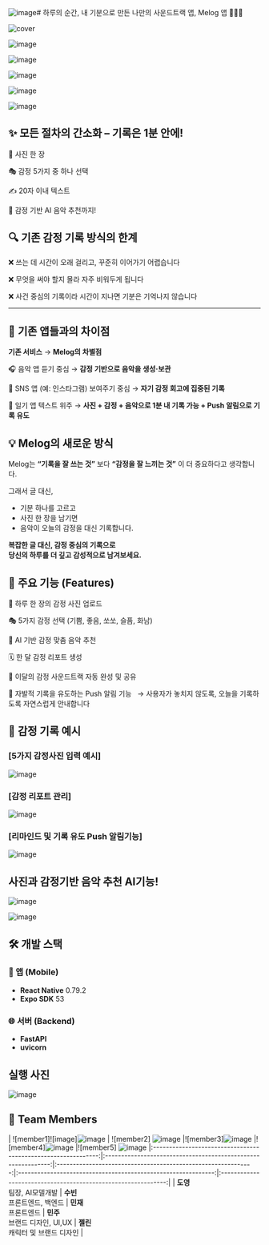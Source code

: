 ![image](https://github.com/user-attachments/assets/8ab933b6-9ec5-45ef-8223-a42a606d92db)# 하루의 순간, 내 기분으로 만든 나만의 사운드트랙 앱, Melog 앱 📸🎨🎵

![cover](https://github.com/user-attachments/assets/8a140788-5007-46fc-81a9-011fd833f41b)

![image](https://github.com/user-attachments/assets/2d332c3d-3256-4e80-a62c-652745164f87)

![image](https://github.com/user-attachments/assets/d36e9553-e1ee-4193-88fc-3db772485ad3)

![image](https://github.com/user-attachments/assets/341dab58-4a97-4754-a4e9-c320c2a2df27)

![image](https://github.com/user-attachments/assets/b1fc967b-9c3b-4a9b-97d4-abce0dafbd29)

![image](https://github.com/user-attachments/assets/a0de7c46-6018-4fd8-b633-91a9bceae554)


## ✨ 모든 절차의 간소화 – 기록은 1분 안에!
📸 사진 한 장

🎭 감정 5가지 중 하나 선택

✍️ 20자 이내 텍스트

🎵 감정 기반 AI 음악 추천까지!


## 🔍 기존 감정 기록 방식의 한계
❌ 쓰는 데 시간이 오래 걸리고, 꾸준히 이어가기 어렵습니다

❌ 무엇을 써야 할지 몰라 자주 비워두게 됩니다

❌ 사건 중심의 기록이라 시간이 지나면 기분은 기억나지 않습니다

---

## 🔎 기존 앱들과의 차이점
**기존 서비스** →	**Melog의 차별점**

🎧 음악 앱	듣기 중심 → **감정 기반으로 음악을 생성·보관**

📸 SNS 앱 (예: 인스타그램)	보여주기 중심 → **자기 감정 회고에 집중된 기록**

📖 일기 앱	텍스트 위주 → **사진 + 감정 + 음악으로 1분 내 기록 가능 + Push 알림으로 기록 유도**


## 💡 Melog의 새로운 방식

Melog는 **“기록을 잘 쓰는 것”** 보다 **“감정을 잘 느끼는 것”** 이 더 중요하다고 생각합니다.

그래서 글 대신,  
- 기분 하나를 고르고  
- 사진 한 장을 남기면  
- 음악이 오늘의 감정을 대신 기록합니다.

**복잡한 글 대신, 감정 중심의 기록으로  
당신의 하루를 더 깊고 감성적으로 남겨보세요.**

## 🧩 주요 기능 (Features)
📸 하루 한 장의 감정 사진 업로드

🎭 5가지 감정 선택 (기쁨, 좋음, 쏘쏘, 슬픔, 화남)

🎵 AI 기반 감정 맞춤 음악 추천

🗓️ 한 달 감정 리포트 생성

🎼 이달의 감정 사운드트랙 자동 완성 및 공유

🔔 자발적 기록을 유도하는 Push 알림 기능
  → 사용자가 놓치지 않도록, 오늘을 기록하도록 자연스럽게 안내합니다

## 🎨 감정 기록 예시

### **[5가지 감정사진 입력 예시]**

![image](https://github.com/user-attachments/assets/dea52eb9-c057-48dc-9d91-a10021026518)


### **[감정 리포트 관리]**

![image](https://github.com/user-attachments/assets/d6026134-9fb5-4925-a5df-36d6e9865d11)

### **[리마인드 및 기록 유도 Push 알림기능]**

![image](https://github.com/user-attachments/assets/3f1e0985-576f-45bc-9ae2-7b64a6b74294)


## 사진과 감정기반 음악 추천 AI기능!

![image](https://github.com/user-attachments/assets/83480642-40b9-444d-9352-d4aab0744010)

![image](https://github.com/user-attachments/assets/6d3767f3-d0c6-436c-a75f-650d3835a6c4)




## 🛠️ 개발 스택

### 📱 앱 (Mobile)
- **React Native** 0.79.2  
- **Expo SDK** 53  

### 🌐 서버 (Backend)
- **FastAPI**
- **uvicorn**


## 실행 사진

![image](https://github.com/user-attachments/assets/a95bd517-c6bc-467b-b5a1-808194c440db)

## 👥 Team Members

| ![member1]![image]![image](https://github.com/user-attachments/assets/591c09fd-56d9-4d03-9584-a30c43ed3526)
| ![member2] ![image](https://github.com/user-attachments/assets/a134f173-0189-4ecc-8200-450d6492f161)
|![member3]![image](https://github.com/user-attachments/assets/949bf796-1ddf-4357-bf1b-6537807c3060) |![member4]![image](https://github.com/user-attachments/assets/d365185d-65b0-4c1e-acd1-84feee4a7f69)
|![member5] ![image](https://github.com/user-attachments/assets/a12b165b-56d3-4264-9b8b-60185e554dcd)
|:-------------------------------------------------------------:|:-------------------------------------------------------------:|:-------------------------------------------------------------:|:-------------------------------------------------------------:|:-------------------------------------------------------------:|
| **도영**<br>팀장, AI모델개발 | **수빈**<br>프론트엔드, 백엔드 | **민재**<br>프론트엔드 | **민주**<br> 브랜드 디자인, UI,UX | **젤린**<br> 캐릭터 및 브랜드 디자인 | 

